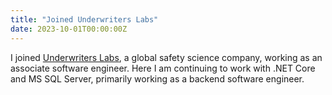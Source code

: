 ```yaml
---
title: "Joined Underwriters Labs"
date: 2023-10-01T00:00:00Z
---
```


I joined [Underwriters Labs](https://www.ul.com/), a global safety science company, working as an associate software engineer.
Here I am continuing to work with .NET Core and MS SQL Server, primarily working as a backend software engineer.